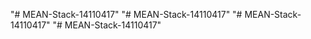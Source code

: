 "# MEAN-Stack-14110417" 
"# MEAN-Stack-14110417" 
"# MEAN-Stack-14110417" 
"# MEAN-Stack-14110417" 
